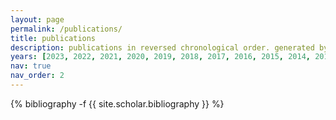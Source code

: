 ```yaml
---
layout: page
permalink: /publications/
title: publications
description: publications in reversed chronological order. generated by jekyll-scholar.
years: [2023, 2022, 2021, 2020, 2019, 2018, 2017, 2016, 2015, 2014, 2013, 2011, 2010, 2009]
nav: true
nav_order: 2
---
```

<!-- _pages/publications.md -->
<div class="publications">

{% bibliography -f {{ site.scholar.bibliography }} %}

</div>
